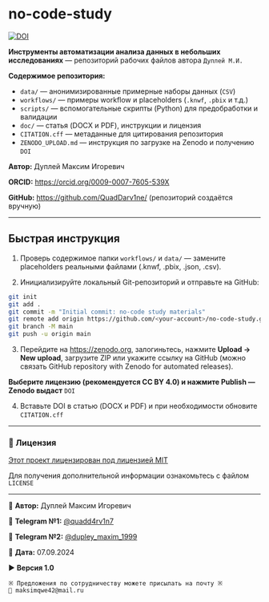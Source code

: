 # no-code-study

[![DOI](https://zenodo.org/badge/1069650252.svg)](https://doi.org/10.5281/zenodo.17265305)

**Инструменты автоматизации анализа данных в небольших исследованиях** — репозиторий рабочих файлов автора `Дуплей М.И.`

**Содержимое репозитория:**

- `data/` — анонимизированные примерные наборы данных (`CSV`)
- `workflows/` — примеры workflow и placeholders (`.knwf`, `.pbix` и т.д.)
- `scripts/` — вспомогательные скрипты (Python) для предобработки и валидации
- `doc/` — статья (DOCX и PDF), инструкции и лицензия
- `CITATION.cff` — метаданные для цитирования репозитория
- `ZENODO_UPLOAD.md` — инструкция по загрузке на Zenodo и получению `DOI`

**Автор:** Дуплей Максим Игоревич

**ORCID:** https://orcid.org/0009-0007-7605-539X

**GitHub:** https://github.com/QuadDarv1ne/ (репозиторий создаётся вручную)

---

## Быстрая инструкция

1. Проверь содержимое папки `workflows/` и `data/` — замените placeholders реальными файлами (.knwf, .pbix, .json, .csv).

2. Инициализируйте локальный Git-репозиторий и отправьте на GitHub:
```bash
git init
git add .
git commit -m "Initial commit: no-code study materials"
git remote add origin https://github.com/<your-account>/no-code-study.git
git branch -M main
git push -u origin main
```

3. Перейдите на https://zenodo.org, залогиньтесь, нажмите **Upload → New upload**, загрузите ZIP или укажите ссылку на GitHub (можно связать GitHub repository with Zenodo for automated releases). 

**Выберите лицензию (рекомендуется CC BY 4.0) и нажмите Publish — Zenodo выдаст** `DOI`

4. Вставьте DOI в статью (DOCX и PDF) и при необходимости обновите `CITATION.cff`

---

### 📄 Лицензия

[Этот проект лицензирован под лицензией MIT](LICENCE)

Для получения дополнительной информации ознакомьтесь с файлом `LICENSE`

---

💼 **Автор:** Дуплей Максим Игоревич

📲 **Telegram №1:** [@quadd4rv1n7](https://t.me/quadd4rv1n7)

📲 **Telegram №2:** [@dupley_maxim_1999](https://t.me/dupley_maxim_1999)

📅 **Дата:** 07.09.2024

▶️ **Версия 1.0**

```textline
※ Предложения по сотрудничеству можете присылать на почту ※
📧 maksimqwe42@mail.ru
```

